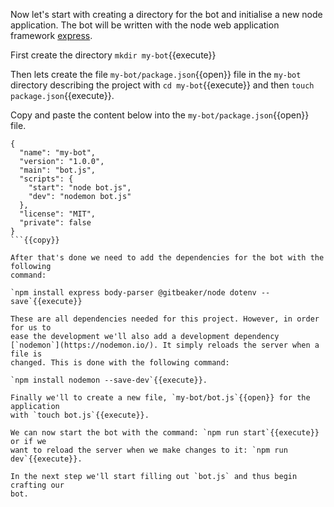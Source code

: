 Now let's start with creating a directory for the bot and initialise a new node
application. The bot will be written with the node web application framework
[express](https://expressjs.com/).

First create the directory `mkdir my-bot`{{execute}}

Then lets create the file `my-bot/package.json`{{open}} file in the `my-bot`
directory describing the project with `cd my-bot`{{execute}} and then
`touch package.json`{{execute}}.

Copy and paste the content below into the `my-bot/package.json`{{open}} file.

```
{
  "name": "my-bot",
  "version": "1.0.0",
  "main": "bot.js",
  "scripts": {
    "start": "node bot.js",
    "dev": "nodemon bot.js"
  },
  "license": "MIT",
  "private": false
}
```{{copy}}

After that's done we need to add the dependencies for the bot with the following
command:

`npm install express body-parser @gitbeaker/node dotenv --save`{{execute}}

These are all dependencies needed for this project. However, in order for us to
ease the development we'll also add a development dependency
[`nodemon`](https://nodemon.io/). It simply reloads the server when a file is
changed. This is done with the following command:

`npm install nodemon --save-dev`{{execute}}.

Finally we'll to create a new file, `my-bot/bot.js`{{open}} for the application
with `touch bot.js`{{execute}}.

We can now start the bot with the command: `npm run start`{{execute}} or if we
want to reload the server when we make changes to it: `npm run dev`{{execute}}.

In the next step we'll start filling out `bot.js` and thus begin crafting our
bot.
